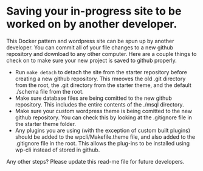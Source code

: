 # Saving your in-progress site to be worked on by another developer.

This Docker pattern and wordpress site can be spun up by another developer. You can commit all of your file changes to a new github repository and download to any other computer. Here are a couple things to check on to make sure your new project is saved to github properly.

- Run `make detach` to detach the site from the starter repository before creating a new github repository. This rmeoves the old .git directory from the root, the .git directory from the starter theme, and the default ./schema file from the root.
- Make sure database files are being comitted to the new github repository. This includes the entire contents of the ./msql directory.
- Make sure your custom wordpress theme is being comitted to the new github repository. You can check this by looking at the .gitignore file in the starter theme folder.
- Any plugins you are using (with the exception of custom built plugins) should be added to the wpcli/Makefile.theme file, and also added to the .gitignore file in the root. This allows the plug-ins to be installed using wp-cli instead of stored in github.

Any other steps? Please update this read-me file for future developers.
